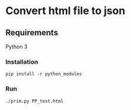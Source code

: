# Convert html file to json

## Requirements
Python 3

### Installation
```
pip install -r python_modules
```
### Run
```
./prim.py PP_test.html
```